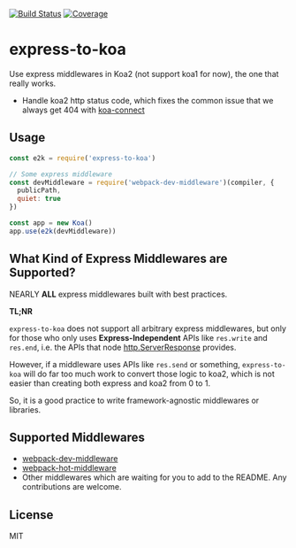 [![Build Status](https://travis-ci.org/kaelzhang/express-to-koa.svg?branch=master)](https://travis-ci.org/kaelzhang/express-to-koa)
[![Coverage](https://codecov.io/gh/kaelzhang/express-to-koa/branch/master/graph/badge.svg)](https://codecov.io/gh/kaelzhang/express-to-koa)

<!-- optional appveyor tst
[![Windows Build Status](https://ci.appveyor.com/api/projects/status/github/kaelzhang/express-to-koa?branch=master&svg=true)](https://ci.appveyor.com/project/kaelzhang/express-to-koa)
-->
<!-- optional npm downloads
[![npm module downloads per month](http://img.shields.io/npm/dm/express-to-koa.svg)](https://www.npmjs.org/package/express-to-koa)
-->
<!-- optional dependency status
[![Dependency Status](https://david-dm.org/kaelzhang/express-to-koa.svg)](https://david-dm.org/kaelzhang/express-to-koa)
-->

# express-to-koa

Use express middlewares in Koa2 (not support koa1 for now), the one that really works.

- Handle koa2 http status code, which fixes the common issue that we always get 404 with [koa-connect](https://www.npmjs.com/package/koa-connect)

## Usage

```js
const e2k = require('express-to-koa')

// Some express middleware
const devMiddleware = require('webpack-dev-middleware')(compiler, {
  publicPath,
  quiet: true
})

const app = new Koa()
app.use(e2k(devMiddleware))
```

## What Kind of Express Middlewares are Supported?

NEARLY **ALL** express middlewares built with best practices.

**TL;NR**

`express-to-koa` does not support all arbitrary express middlewares, but only for those who only uses **Express-Independent** APIs like `res.write` and `res.end`, i.e. the APIs that node [http.ServerResponse](https://nodejs.org/dist/latest-v7.x/docs/api/http.html#http_class_http_serverresponse) provides.

However, if a middleware uses APIs like `res.send` or something, `express-to-koa` will do far too much work to convert those logic to koa2, which is not easier than creating both express and koa2 from 0 to 1.

So, it is a good practice to write framework-agnostic middlewares or libraries.

## Supported Middlewares

- [webpack-dev-middleware](https://www.npmjs.com/package/webpack-dev-middleware)
- [webpack-hot-middleware](https://www.npmjs.com/package/webpack-hot-middleware)
- Other middlewares which are waiting for you to add to the README. Any contributions are welcome.

## License

MIT

